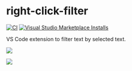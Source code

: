 # right-click-filter

[![CI](https://github.com/winebarrel/vscode-right-click-filter/actions/workflows/ci.yml/badge.svg)](https://github.com/winebarrel/vscode-right-click-filter/actions/workflows/ci.yml)
[![Visual Studio Marketplace Installs](https://img.shields.io/visual-studio-marketplace/i/winebarrel.right-click-filter)](https://marketplace.visualstudio.com/items?itemName=winebarrel.right-click-filter)

VS Code extension to filter text by selected text.

![](https://github.com/winebarrel/vscode-right-click-filter/assets/117768/cf6ee89c-ff7f-446d-b0e0-06a7fcbcc4f7)

![](https://github.com/winebarrel/vscode-right-click-filter/assets/117768/2dfcd892-7463-4192-a367-301f1d46e386)
